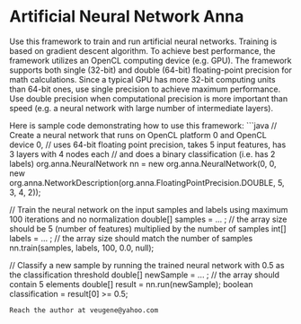 Artificial Neural Network Anna
==============================

Use this framework to train and run artificial neural networks. Training is based on gradient descent
algorithm. To achieve best performance, the framework utilizes an OpenCL computing device (e.g. GPU).
The framework supports both single (32-bit) and double (64-bit) floating-point precision for math calculations.
Since a typical GPU has more 32-bit computing units than 64-bit ones, use single precision to achieve 
maximum performance. Use double precision when computational precision is more important than speed
(e.g. a neural network with large number of intermediate layers).
<p>
Here is sample code demonstrating how to use this framework:
```java
// Create a neural network that runs on OpenCL platform 0 and OpenCL device 0, 
// uses 64-bit floating point precision, takes 5 input features, has 3 layers with 4 nodes each
// and does a binary classification (i.e. has 2 labels)      
org.anna.NeuralNetwork nn = new org.anna.NeuralNetwork(0, 0, 
    new org.anna.NetworkDescription(org.anna.FloatingPointPrecision.DOUBLE, 5, 3, 4, 2));

// Train the neural network on the input samples and labels using maximum 100 iterations and no normalization
double[] samples = ... ; // the array size should be 5 (number of features) multiplied by the number of samples
int[] labels = ... ; // the array size should match the number of samples
nn.train(samples, labels, 100, 0.0, null);

// Classify a new sample by running the trained neural network with 0.5 as the classification threshold
double[] newSample = ... ; // the array should contain 5 elements
double[] result = nn.run(newSample);
boolean classification = result[0] >= 0.5;                
```
Reach the author at veugene@yahoo.com
